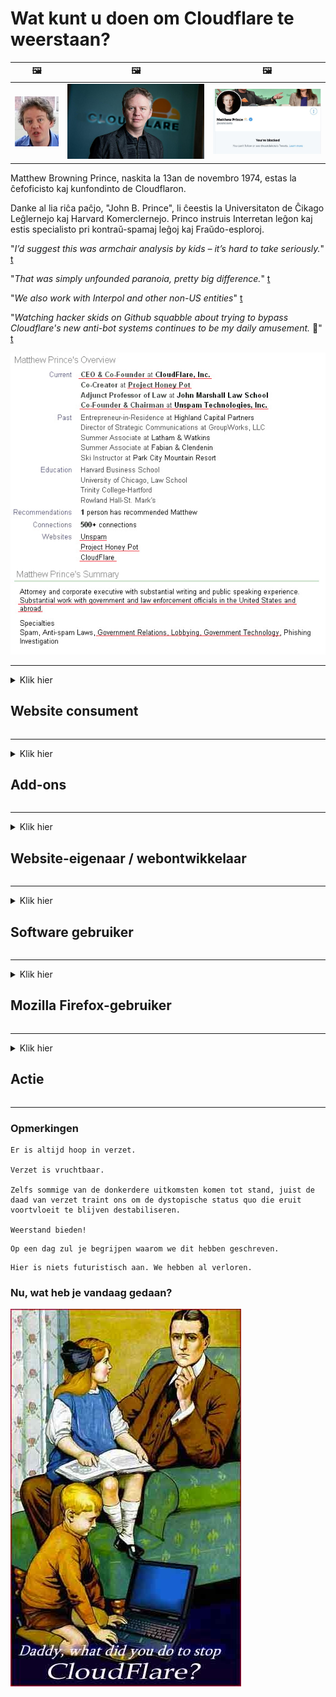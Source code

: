 # Wat kunt u doen om Cloudflare te weerstaan?

| 🖼 | 🖼 | 🖼 |
| --- | --- | --- |
| ![](../image/matthew_prince_teen.jpg) | ![](../image/matthew_prince.jpg) | ![](../image/blockedbymatthewprince.jpg) |


Matthew Browning Prince, naskita la 13an de novembro 1974, estas la ĉefoficisto kaj kunfondinto de Cloudflaron.

Danke al lia riĉa paĉjo, "John B. Prince", li ĉeestis la Universitaton de Ĉikago Leĝlernejo kaj Harvard Komerclernejo.
Princo instruis Interretan leĝon kaj estis specialisto pri kontraŭ-spamaj leĝoj kaj Fraŭdo-esploroj.


"*I’d suggest this was armchair analysis by kids – it’s hard to take seriously.*" [t](https://www.theguardian.com/technology/2015/nov/19/cloudflare-accused-by-anonymous-helping-isis)

"*That was simply unfounded paranoia, pretty big difference.*"  [t](https://twitter.com/xxdesmus/status/992757936123359233)

"*We also work with Interpol and other non-US entities*" [t](https://twitter.com/eastdakota/status/1203028504184360960)

"*Watching hacker skids on Github squabble about trying to bypass Cloudflare's new anti-bot systems continues to be my daily amusement.* 🍿" [t](https://twitter.com/eastdakota/status/1273277839102656515)


![](../image/whoismp.jpg)

---


<details>
<summary>Klik hier

## Website consument
</summary>


- Als de website die u leuk vindt Cloudflare gebruikt, vertel hen dan om Cloudflare niet te gebruiken.
  - Zeuren op sociale media zoals Facebook, Reddit, Twitter of Mastodon maakt niet uit. [Acties zijn luider dan hashtags.](https://twitter.com/phyzonloop/status/1274132092490862594)
  - Probeer contact op te nemen met de website-eigenaar als u zich nuttig wilt maken.

[Cloudflare zei](https://github.com/Eloston/ungoogled-chromium/issues/783):
```
We raden u aan contact op te nemen met de beheerders voor de specifieke services of sites waarmee u problemen ondervindt en uw ervaringen te delen.
```

[Als u er niet om vraagt, kent de website-eigenaar dit probleem nooit.](../PEOPLE.md)

![](../image/liberapay.jpg)

[Succesvol voorbeeld](https://counterpartytalk.org/t/turn-off-cloudflare-on-counterparty-co-plz/164/5).<br>
Jij hebt een probleem? [Verhef nu uw stem.](https://github.com/maraoz/maraoz.github.io/issues/1) Voorbeeld hieronder.

```
Je helpt alleen maar bij de censuur van bedrijven en massatoezicht.
http://crimeflare.eu.org
```

```
Uw webpagina bevindt zich in de privacyschendende privé-ommuurde tuin van CloudFlare.
http://crimeflare.eu.org
```

- Neem even de tijd om het privacybeleid van de website te lezen.
  - als de website zich achter Cloudflare bevindt of als de website services gebruikt die zijn verbonden met Cloudflare.

Het moet uitleggen wat de "Cloudflare" is, en toestemming vragen om uw gegevens met Cloudflare te delen. Als u dit niet doet, wordt het vertrouwen geschonden en moet de website in kwestie worden vermeden.

[Een acceptabel voorbeeld van een privacybeleid is hier](https://archive.is/bDlTz) ("Subprocessors" > "Entity Name")

```
Ik heb uw privacybeleid gelezen en ik kan het woord Cloudflare niet vinden.
Ik weiger gegevens met u te delen als u doorgaat met het verstrekken van mijn gegevens aan Cloudflare.
http://crimeflare.eu.org
```

Dit is een voorbeeld van een privacybeleid waarin het woord Cloudflare niet voorkomt.
[Liberland Jobs](https://archive.is/daKIr) [privacy policy](https://docsend.com/view/feiwyte):

![](../image/cfwontobey.jpg)

Cloudflare heeft zijn eigen privacybeleid.
[Cloudflare houdt van doxxing mensen.](https://www.reddit.com/r/GamerGhazi/comments/2s64fe/be_wary_reporting_to_cloudflare/)

Hier is een goed voorbeeld van het aanmeldingsformulier van de website.
AFAIK, nul website doet dit. Zal je ze vertrouwen?

```
Door op "Aanmelden voor XYZ" te klikken, gaat u akkoord met onze servicevoorwaarden en privacyverklaring.
U stemt er ook mee in om uw gegevens met Cloudflare te delen en gaat ook akkoord met de privacyverklaring van cloudflare.
Als Cloudflare uw informatie lekt of u geen verbinding met onze servers laat maken, is dat niet onze schuld. [*]

[ Aanmelden ] [ Ik ben het er niet mee eens ]
```
[*] [PEOPLE.md](../PEOPLE.md)


- Probeer hun service niet te gebruiken. Onthoud dat u in de gaten wordt gehouden door Cloudflare.
  - ["I'm in your TLS, sniffin' your passworz"](../image/iminurtls.jpg)

- Zoek naar een andere website. Er zijn alternatieven en mogelijkheden op internet!

- Overtuig je vrienden om Tor dagelijks te gebruiken.
  - Anonimiteit zou de norm moeten zijn van het open internet!
  - [Houd er rekening mee dat het Tor-project een hekel heeft aan dit project.](../HISTORY.md)

</details>

------

<details>
<summary>Klik hier

## Add-ons
</summary>

- Als uw browser Firefox, Tor Browser of Ungoogled Chromium is, gebruikt u een van deze onderstaande add-ons.
  - Als je een andere nieuwe add-on wilt toevoegen, vraag er dan eerst naar.


| Naam | Ontwikkelaar | Ondersteuning | Kan blokkeren | Kan informeren | Chrome |
| -------- | -------- | -------- | -------- | -------- | -------- |
| [Bloku Cloudflaron MITM-Atakon](../subfiles/about.bcma.md) | #Addon | [ ? ](http://crimeflare.eu.org/) | **Ja**     | **Ja**     |  **Ja** |
| [Ĉu ligoj estas vundeblaj al MITM-atako?](../subfiles/about.ismm.md) | #Addon | [ ? ](http://crimeflare.eu.org/) | Nee     | **Ja**     |  **Ja** |
| [Ĉu ĉi tiuj ligoj blokos Tor-uzanton?](../subfiles/about.isat.md) | #Addon | [ ? ](http://crimeflare.eu.org/) | Nee     | **Ja**     |  **Ja** |
| [Block Cloudflare MITM Attack](https://trac.torproject.org/projects/tor/attachment/ticket/24351/block_cloudflare_mitm_attack-1.0.14.1-an%2Bfx.xpi)<br>[**DELETED BY TOR PROJECT**](../HISTORY.md) | nullius | [ ? ](../tool/block_cloudflare_mitm_fx), [Link](http://crimeflare.eu.org/) | **Ja**     | **Ja**     |  Nee |
| [TPRB](http://34ahehcli3epmhbu2wbl6kw6zdfl74iyc4vg3ja4xwhhst332z3knkyd.onion/) | Sw | [ ? ](http://34ahehcli3epmhbu2wbl6kw6zdfl74iyc4vg3ja4xwhhst332z3knkyd.onion/) | **Ja**     | **Ja**     |  Nee |
| [Detect Cloudflare](https://addons.mozilla.org/en-US/firefox/addon/detect-cloudflare/) | Frank Otto | [ ? ](https://github.com/traktofon/cf-detect) | Nee     | **Ja**     |  Nee |
| [True Sight](https://addons.mozilla.org/en-US/firefox/addon/detect-cloudflare-plus/) | claustromaniac | [ ? ](https://github.com/claustromaniac/detect-cloudflare-plus) | Nee     | **Ja**     |  Nee |
| [Which Cloudflare datacenter am I visiting?](https://addons.mozilla.org/en-US/firefox/addon/cf-pop/) | 依云 | [ ? ](https://github.com/lilydjwg/cf-pop) | Nee     | **Ja**     |  Nee |


- "Decentraleyes" kan de verbinding met "CDNJS (Cloudflare)" stoppen.
  - Het voorkomt dat veel verzoeken netwerken bereiken en serveert lokale bestanden om te voorkomen dat sites breken.
  - De ontwikkelaar antwoordde: "[very concerning indeed](https://github.com/Synzvato/decentraleyes/issues/236#issuecomment-352049501)", "[widespread usage severely centralizes the web](https://github.com/Synzvato/decentraleyes/issues/251#issuecomment-366752049)"

- [U kunt het Cloudflare-certificaat van uw certificeringsinstantie (CA) ook verwijderen of wantrouwen.](https://www.ssl.com/how-to/remove-root-certificate-firefox/)

</details>

------

<details>
<summary>Klik hier

## Website-eigenaar / webontwikkelaar
</summary>


![](../image/word_cloudflarefree.jpg)

- Gebruik geen Cloudflare-oplossing, punt.
  - Je kunt het beter doen, toch? [Hier leest u hoe u Cloudflare-abonnementen, abonnementen, domeinen of accounts verwijdert.](https://support.cloudflare.com/hc/en-us/articles/200167776-Removing-subscriptions-plans-domains-or-accounts)

| 🖼 | 🖼 |
| --- | --- |
| ![](../image/htmlalertcloudflare.jpg) | ![](../image/htmlalertcloudflare2.jpg) |

- Wilt u meer klanten? Je weet wat je moet doen. Hint is "boven regel".
  - [Hallo, je schreef "We nemen je privacy serieus", maar ik kreeg "Fout 403 Verboden anonieme proxy niet toegestaan".](https://it.slashdot.org/story/19/02/19/0033255/stop-saying-we-take-your-privacy-and-security-seriously) Waarom blokkeer je Tor of VPN? En waarom blokkeer je tijdelijke e-mails?

![](../image/anonexist.jpg)

- Het gebruik van Cloudflare vergroot de kans op een storing. Bezoekers hebben geen toegang tot uw website als uw server down is of Cloudflare down is.
  - [Dacht je echt dat Cloudflare nooit ten onder gaat?](https://www.ibtimes.com/cloudflare-down-not-working-sites-producing-504-gateway-timeout-errors-2618008) [Another](https://twitter.com/Jedduff/status/1097875615997399040) [sample](https://twitter.com/search?f=tweets&vertical=default&q=Cloudflare%20is%20having%20problems). [Need more](../PEOPLE.md)?

![](../image/cloudflareinternalerror.jpg)

- Het gebruik van Cloudflare om uw "API-service", "software-updateserver" of "RSS-feed" te proxy, zal uw klant schaden. Een klant belde je en zei "Ik kan je API niet meer gebruiken", en je hebt geen idee wat er aan de hand is. Cloudflare kan uw klant stilletjes blokkeren. Denk je dat het oké is?
  - Er zijn veel online services voor RSS-lezers en RSS-lezers. Waarom publiceert u een RSS-feed als u mensen niet toestaat zich te abonneren?

![](../image/rssfeedovercf.jpg)

- Heeft u een HTTPS-certificaat nodig? Gebruik "Let's Encrypt" of koop het gewoon bij een CA-bedrijf.

- Heeft u een DNS-server nodig? Kunt u uw eigen server niet opzetten? Hoe zit het met hen: [Hurricane Electric Free DNS](https://dns.he.net/), [Dyn.com](https://dyn.com/dns/), [1984 Hosting](https://www.1984hosting.com/), [Afraid.Org (Beheerder verwijder uw account als u TOR gebruikt)](https://freedns.afraid.org/)
  - [Alternativoj al DNS](../subfiles/alternative.domaindns.md)

- Op zoek naar een hostingservice? Alleen gratis? Hoe zit het met hen: [Onion Service](http://vww6ybal4bd7szmgncyruucpgfkqahzddi37ktceo3ah7ngmcopnpyyd.onion/en/security/network-security/tor/onionservices-best-practices), [Free Web Hosting Area](https://freewha.com/), [Autistici/Inventati Web Site Hosting](https://www.autinv5q6en4gpf4.onion/services/website), [Github Pages](https://pages.github.com/), [Surge](https://surge.sh/)
  - [Alternatieven voor Cloudflare](../subfiles/alternative.cloudflare.md)

- Gebruikt u "cloudflare-ipfs.com"? [Weet je dat Cloudflare IPFS slecht is?](../PEOPLE.md)

- Installeer Web Application Firewall zoals OWASP en Fail2Ban op uw server en configureer deze correct.
  - Tor blokkeren is geen oplossing. Straf niet iedereen alleen voor kleine slechte gebruikers.

- Leid of blokkeer "Cloudflare Warp" -gebruikers de toegang tot uw website. En geef indien mogelijk een reden.

> IP-lijst: "[De huidige IP-bereiken van Cloudflare](cloudflare_inc/)"

> A: Blokkeer ze gewoon

```
server {
...
deny 173.245.48.0/20;
deny 103.21.244.0/22;
deny 103.22.200.0/22;
deny 103.31.4.0/22;
deny 141.101.64.0/18;
deny 108.162.192.0/18;
deny 190.93.240.0/20;
deny 188.114.96.0/20;
deny 197.234.240.0/22;
deny 198.41.128.0/17;
deny 162.158.0.0/15;
deny 104.16.0.0/12;
deny 172.64.0.0/13;
deny 131.0.72.0/22;
deny 2400:cb00::/32;
deny 2606:4700::/32;
deny 2803:f800::/32;
deny 2405:b500::/32;
deny 2405:8100::/32;
deny 2a06:98c0::/29;
deny 2c0f:f248::/32;
...
}
```

> B: Omleiden naar waarschuwingspagina

```
http {
...
geo $iscf {
default 0;
173.245.48.0/20 1;
103.21.244.0/22 1;
103.22.200.0/22 1;
103.31.4.0/22 1;
141.101.64.0/18 1;
108.162.192.0/18 1;
190.93.240.0/20 1;
188.114.96.0/20 1;
197.234.240.0/22 1;
198.41.128.0/17 1;
162.158.0.0/15 1;
104.16.0.0/12 1;
172.64.0.0/13 1;
131.0.72.0/22 1;
2400:cb00::/32 1;
2606:4700::/32 1;
2803:f800::/32 1;
2405:b500::/32 1;
2405:8100::/32 1;
2a06:98c0::/29 1;
2c0f:f248::/32 1;
}
...
}

server {
...
if ($iscf) {rewrite ^ https://example.com/cfwsorry.php;}
...
}

<?php
header('HTTP/1.1 406 Not Acceptable');
echo <<<CLOUDFLARED
Thank you for visiting ourwebsite.com!<br />
We are sorry, but we can't serve you because your connection is being intercepted by Cloudflare.<br />
Please read http://crimeflare.eu.org for more information.<br />
CLOUDFLARED;
die();
```

- Stel Tor Onion Service of I2P insite in als je in vrijheid gelooft en anonieme gebruikers welkom heet.

- Vraag advies aan andere exploitanten van dubbele Clearnet / Tor-websites en maak anonieme vrienden!

</details>

------

<details>
<summary>Klik hier

## Software gebruiker
</summary>


- Discord gebruikt CloudFlare. Alternatieven? Wij adviseren [**Briar** (Android)](https://f-droid.org/en/packages/org.briarproject.briar.android/), [Ricochet (PC)](https://ricochet.im/), [Tox + Tor (Android/PC)](https://tox.chat/download.html)
  - Briar bevat Tor-daemon, zodat u Orbot niet hoeft te installeren.
  - Qwtch-ontwikkelaars, Open Privacy, hebben het stop_cloudflare-project zonder kennisgeving verwijderd uit hun git-service.

- Als u Debian GNU / Linux of een daarvan afgeleide versie gebruikt, abonneer u dan: [bug #831835](https://bugs.debian.org/cgi-bin/bugreport.cgi?bug=831835). En als je kunt, help dan de patch te verifiëren, en help de onderhouder om tot de juiste conclusie te komen over de vraag of deze geaccepteerd moet worden.

- Beveel deze browsers altijd aan.

| Naam | Ontwikkelaar | Ondersteuning | Commentaar |
| -------- | -------- | -------- | -------- |
| [Ungoogled-Chromium](https://ungoogled-software.github.io/ungoogled-chromium-binaries/) | Eloston | [ ? ](https://github.com/Eloston/ungoogled-chromium) | PC (Win, Mac, Linux)  _!Tor_ |
| [Bromite](https://www.bromite.org/fdroid) | Bromite | [ ? ](https://github.com/bromite/bromite/issues) | Android  _!Tor_ |
| [Tor Browser](https://www.torproject.org/download/) | Tor Project | [ ? ](https://support.torproject.org/) | PC (Win, Mac, Linux)  _Tor_|
| [Tor Browser Android](https://www.torproject.org/download/) | Tor Project | [ ? ](https://support.torproject.org/) | Android  _Tor_|
| [Onion Browser](https://itunes.apple.com/us/app/onion-browser/id519296448?mt=8) | Mike Tigas | [ ? ](https://github.com/OnionBrowser/OnionBrowser/issues) | Apple iOS  _Tor_|
| [GNU/Icecat](https://www.gnu.org/software/gnuzilla/) | GNU | [ ? ](https://www.gnu.org/software/gnuzilla/) | PC (Linux) |
| [IceCatMobile](https://f-droid.org/en/packages/org.gnu.icecat/) | GNU | [ ? ](https://lists.gnu.org/mailman/listinfo/bug-gnuzilla) | Android |
| [Iridium Browser](https://iridiumbrowser.de/about/) | Iridium | [ ? ](https://github.com/iridium-browser/iridium-browser/) | PC (Win, Mac, Linux, OpenBSD) |


De privacy van andere software is niet perfect. Dit betekent niet dat de Tor-browser "perfect" is.
Er is geen 100% veilig of 100% privé op internet en technologie.

- Wil je Tor niet gebruiken? U kunt elke browser met Tor-daemon gebruiken.
  - [Merk op dat het Tor-project dit niet leuk vindt.](https://support.torproject.org/tbb/tbb-9/) Gebruik Tor Browser als u daartoe in staat bent.
- [Chromium gebruiken met Tor](../subfiles/chromium_tor.md)


Laten we het hebben over de privacy van andere software.

- [Als u Firefox echt nodig heeft, kiest u "Firefox ESR".](https://www.mozilla.org/en-US/firefox/organizations/)
  - [Firefox - Spyware-waakhond](https://spyware.neocities.org/articles/firefox.html)
  - [Firefox verwerpt vrijheid van meningsuiting, verbiedt vrijheid van meningsuiting](https://web.archive.org/web/20200423010026/https://reclaimthenet.org/firefox-rejects-free-speech-bans-free-speech-commenting-plugin-dissenter-from-its-extensions-gallery/)
  - ["100+ stemmen omlaag. Het lijkt alsof je een softwarebedrijf vraagt ​​om vast te houden aan ... software is tegenwoordig gewoon te veel."](https://old.reddit.com/r/firefox/comments/gutdiw/weve_got_work_to_do_the_mozilla_blog/fslbbb6/)
  - [Uh, waarom toont Firefox mij gesponsorde links in mijn URL-balk?](https://www.reddit.com/r/firefox/comments/jybx2w/uh_why_is_firefox_showing_me_sponsored_links_in/)
  - [Mozilla - Devil Incarnate](https://digdeeper.neocities.org/ghost/mozilla.html)

- [Onthoud dat Mozilla de Cloudflare-service gebruikt.](https://www.robtex.com/dns-lookup/www.mozilla.org) [Ze gebruiken ook de DNS-service van Cloudflare op hun product.](https://www.theregister.co.uk/2018/03/21/mozilla_testing_dns_encryption/)

- [Mozilla heeft dit ticket officieel afgewezen.](https://bugzilla.mozilla.org/show_bug.cgi?id=1426618)

- [Firefox Focus is een grap.](https://github.com/mozilla-mobile/focus-android/issues/1743) [Ze beloofden telemetrie uit te schakelen, maar ze veranderden het.](https://github.com/mozilla-mobile/focus-android/issues/4210)

- [PaleMoon / Basilisk-ontwikkelaar houdt van Cloudflare.](https://github.com/mozilla-mobile/focus-android/issues/1743#issuecomment-345993097)
  - [De archiefserver van Pale Moon heeft 18 maanden lang malware gehackt en verspreid](https://www.reddit.com/r/privacytoolsIO/comments/cc808y/pale_moons_archive_server_hacked_and_spread/)
  - Hij haat ook Tor-gebruikers - "[Laat het Tor vijandig zijn. Ik denk dat de meeste sites Tor vijandig zouden moeten zijn, gezien de extreem hoge misbruikfactor.](https://github.com/yacy/yacy_search_server/issues/314#issuecomment-565932097)"

- [Waterfox heeft een ernstig probleem met "telefoons thuis"](https://spyware.neocities.org/articles/waterfox.html)

- [Google Chrome is een spyware.](https://www.gnu.org/proprietary/malware-google.en.html)
  - [Google profileert uw activiteit.](https://spyware.neocities.org/articles/chrome.html)

- [SRWare Iron maakt te veel telefoons thuisverbinding.](https://spyware.neocities.org/articles/iron.html) Het maakt ook verbinding met Google-domeinen.

- [Brave Browser zet Facebook / Twitter-trackers op de witte lijst.](https://www.bleepingcomputer.com/news/security/facebook-twitter-trackers-whitelisted-by-brave-browser/)
  - [Hier zijn meer problemen.](https://spyware.neocities.org/articles/brave.html)
  - [binance aangesloten ID](https://twitter.com/cryptonator1337/status/1269594587716374528)

- [Met Microsoft Edge kan Facebook Flash-code achter de rug van gebruikers uitvoeren.](https://www.zdnet.com/article/microsoft-edge-lets-facebook-run-flash-code-behind-users-backs/)

- [Vivaldi respecteert uw privacy niet.](https://spyware.neocities.org/articles/vivaldi.html)

- [Opera spyware-niveau: extreem hoog](https://spyware.neocities.org/articles/opera.html)

- Apple iOS: [U zou iOS helemaal niet moeten gebruiken, vooral omdat het malware is.](https://www.gnu.org/proprietary/malware-apple.html)

Daarom raden we alleen bovenstaande tabel aan. Niks anders.

</details>

------

<details>
<summary>Klik hier

## Mozilla Firefox-gebruiker
</summary>


- "Firefox Nightly" verzendt informatie op foutopsporingsniveau naar Mozilla-servers zonder opt-out-methode.
  - [Mozilla-servers werken met Cloudflare](https://www.digwebinterface.com/?hostnames=www.mozilla.org%0D%0Amozilla.cloudflare-dns.com&type=&ns=resolver&useresolver=8.8.4.4&nameservers=)

- Het is mogelijk om Firefox te verbieden om verbinding te maken met Mozilla-servers.
  - [Mozilla's gids met beleidssjablonen](https://github.com/mozilla/policy-templates/blob/master/README.md)
  - Houd er rekening mee dat deze truc mogelijk niet meer werkt in een latere versie, omdat Mozilla zichzelf graag op de witte lijst zet.
  - Gebruik een firewall en DNS-filter om ze volledig te blokkeren.

"`/distribution/policies.json`"

>     "WebsiteFilter": {
> 		"Block": [
> 		"*://*.mozilla.com/*",
> 		"*://*.mozilla.net/*",
> 		"*://*.mozilla.org/*",
> 		"*://webcompat.com/*",
> 		"*://*.firefox.com/*",
> 		"*://*.thunderbird.net/*",
> 		"*://*.cloudflare.com/*"
> 		]
>     },


- ~~Rapporteer een bug op de tracker van mozilla en vertel hen om Cloudflare niet te gebruiken.~~ Er was een bugrapport over bugzilla. Veel mensen kregen hun bezorgdheid te horen, maar de bug werd in 2018 door de beheerder verborgen.

- U kunt DoH in Firefox uitschakelen.
  - [Wijzig de standaard DNS-provider van firefox](../subfiles/change-firefox-dns.md)

![](../image/firefoxdns.jpg)

- [Als u niet-ISP DNS wilt gebruiken, overweeg dan om OpenNIC Tier2 DNS-service of een van niet-Cloudflare DNS-services te gebruiken.](https://wiki.opennic.org/start)
![](../image/opennic.jpg)
  - Blokkeer Cloudflare met DNS. [Crimeflare DNS](../subfiles/service.publicdns.md)

- U kunt Tor gebruiken als DNS-resolver. [Als je geen Tor-expert bent, stel dan hier een vraag.](https://tor.stackexchange.com/)

> **Hoe?**
> 1. Download Tor en installeer het op uw computer.
> 2. Voeg deze regel toe aan het "torrc" -bestand.
> DNSPort 127.0.0.1:53
> 3. Start Tor opnieuw.
> 4. Stel de DNS-server van uw computer in op "127.0.0.1".

</details>

------

<details>
<summary>Klik hier

## Actie
</summary>


- Vertel anderen om je heen over de gevaren van Cloudflare.

- [Help mee deze repository te verbeteren.](http://crimeflare.eu.org)
  - Zowel de lijsten, de argumenten ertegen als de details.

- [Documenteer en maak zeer openbaar waar dingen mis gaan met Cloudflare (en vergelijkbare bedrijven), en zorg ervoor dat u deze repository vermeldt wanneer u dit doet](http://crimeflare.eu.org) :)

- Zorg dat meer mensen Tor standaard gebruiken, zodat ze het web kunnen ervaren vanuit het perspectief van verschillende delen van de wereld.

- Start groepen, op sociale media en in de vleesruimte, die zich toeleggen op het bevrijden van de wereld van Cloudflare.

- Maak eventueel een link naar deze groepen op deze repository - dit kan een plek zijn om het samenwerken als groep te coördineren.

- [Start een coop die een zinvol niet-zakelijk alternatief voor Cloudflare kan bieden.](../subfiles/alternative.cloudflare.md)

- Laat ons weten welke alternatieven er zijn om op zijn minst een meerlaagse verdediging tegen Cloudflare te bieden.

- Als u een klant van Cloudflare bent, stelt u uw privacy-instellingen in en wacht u tot ze deze overtreden.
  - [Breng ze vervolgens onder beschuldigingen van antispam / privacyschending.](https://twitter.com/thexpaw/status/1108424723233419264)

- Als u zich in de Verenigde Staten van Amerika bevindt en de website in kwestie een bank of accountant is, probeer dan juridische druk uit te oefenen onder de Gramm-Leach-Bliley Act of de Americans with DIsabilities Act en rapporteer aan ons hoe ver u komt .

- Als de website een overheidssite is, probeer dan juridische druk uit te oefenen onder het eerste amendement van de Amerikaanse grondwet.

- Als u een EU-burger bent, neem dan contact op met de website om uw persoonlijke informatie te verzenden onder de Algemene Verordening Gegevensbescherming. Als ze weigeren u uw informatie te geven, is dat een overtreding van de wet.

- Voor bedrijven die beweren service aan te bieden op hun website, probeer ze dan te rapporteren als "valse advertenties" aan consumentenbeschermingsorganisaties en BBB. Cloudflare-websites worden bediend door Cloudflare-servers.

- [De ITU suggereert in de Amerikaanse context dat Cloudflare groot genoeg begint te worden om de antitrustwetgeving tegen hen in te stellen.](https://www.itu.int/en/ITU-T/Workshops-and-Seminars/20181218/Documents/Geoff_Huston_Presentation.pdf)

- Het is denkbaar dat de GNU GPL-versie 4 een voorziening zou kunnen bevatten tegen het opslaan van broncode achter een dergelijke service, waarbij voor alle GPLv4- en latere programma's wordt geëist dat de broncode op zijn minst toegankelijk is via een medium dat Tor-gebruikers niet discrimineert.

- [Se vi uzas Mastodon bonvolu sekvi la konton Mitigator](../subfiles/service.altlink.md).

</details>

------

### Opmerkingen

```
Er is altijd hoop in verzet.

Verzet is vruchtbaar.

Zelfs sommige van de donkerdere uitkomsten komen tot stand, juist de daad van verzet traint ons om de dystopische status quo die eruit voortvloeit te blijven destabiliseren.

Weerstand bieden!
```

```
Op een dag zul je begrijpen waarom we dit hebben geschreven.
```

```
Hier is niets futuristisch aan. We hebben al verloren.
```

### Nu, wat heb je vandaag gedaan?


![](../image/stopcf.jpg)
